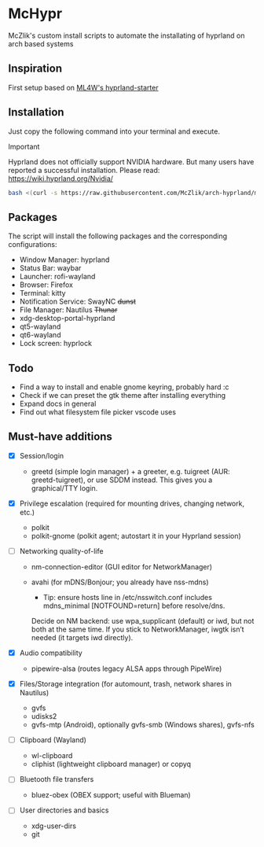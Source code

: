 # McHypr
McZlik's custom install scripts to automate the installating of hyprland on arch based systems

## Inspiration
First setup based on [ML4W's hyprland-starter](https://github.com/mylinuxforwork/hyprland-starter/tree/1.0.1)

## Installation
Just copy the following command into your terminal and execute.

> [!IMPORTANT]
> Hyprland does not officially support NVIDIA hardware. But many users have reported a successful installation. Please read: https://wiki.hyprland.org/Nvidia/

``` bash
bash <(curl -s https://raw.githubusercontent.com/McZlik/arch-hyprland/main/setup.sh)
```

## Packages

The script will install the following packages and the corresponding configurations:

* Window Manager: hyprland
* Status Bar: waybar
* Launcher: rofi-wayland
* Browser: Firefox
* Terminal: kitty
* Notification Service: SwayNC ~~dunst~~
* File Manager: Nautilus ~~Thunar~~
* xdg-desktop-portal-hyprland
* qt5-wayland
* qt6-wayland
* Lock screen: hyprlock

## Todo
- Find a way to install and enable gnome keyring, probably hard :c
- Check if we can preset the gtk theme after installing everything
- Expand docs in general
- Find out what filesystem file picker vscode uses

## Must-have additions
- [x] Session/login
    - greetd (simple login manager) + a greeter, e.g. tuigreet (AUR: greetd-tuigreet), or use SDDM instead. This gives you a graphical/TTY login.

- [x] Privilege escalation (required for mounting drives, changing network, etc.)
    - polkit
    - polkit-gnome (polkit agent; autostart it in your Hyprland session)

- [ ] Networking quality-of-life
  - nm-connection-editor (GUI editor for NetworkManager)
  - avahi (for mDNS/Bonjour; you already have nss-mdns)
    - Tip: ensure hosts line in /etc/nsswitch.conf includes mdns_minimal [NOTFOUND=return] before resolve/dns.
    
    Decide on NM backend: use wpa_supplicant (default) or iwd, but not both at the same time. If you stick to NetworkManager, iwgtk isn’t needed (it targets iwd directly).

- [x] Audio compatibility
  - pipewire-alsa (routes legacy ALSA apps through PipeWire)

- [x] Files/Storage integration (for automount, trash, network shares in Nautilus)
  - gvfs
  - udisks2
  - gvfs-mtp (Android), optionally gvfs-smb (Windows shares), gvfs-nfs

- [ ] Clipboard (Wayland)
  - wl-clipboard
  - cliphist (lightweight clipboard manager) or copyq

- [ ] Bluetooth file transfers
  - bluez-obex (OBEX support; useful with Blueman)

- [ ] User directories and basics
  - xdg-user-dirs
  - git
